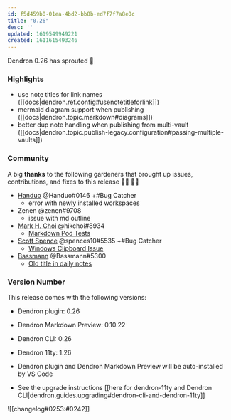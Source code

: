 ```yaml
---
id: f5d459b0-01ea-4bd2-bb8b-ed7f7f7a8e0c
title: "0.26"
desc: ''
updated: 1619549949221
created: 1611615493246
---
```

Dendron 0.26 has sprouted 🌱

### Highlights

- use note titles for link names ([[docs|dendron.ref.config#usenotetitleforlink]])
- mermaid diagram support when publishing ([[docs|dendron.topic.markdown#diagrams]])
- better dup note handling when publishing from multi-vault ([[docs|dendron.topic.publish-legacy.configuration#passing-multiple-vaults]])

### Community

A big **thanks** to the following gardeners that brought up issues, contributions, and fixes to this release :man_farmer: :woman_farmer: 

- [Handuo](https://github.com/zhanghanduo) @Handuo#0146 +#Bug Catcher
  - error with newly installed workspaces
- Zenen @zenen#9708 
  - issue with md outline 
- [Mark H. Choi](https://github.com/hikchoi/cerebrarium) @hikchoi#8934 
  - [Markdown Pod Tests](https://github.com/dendronhq/dendron/pull/458)
- [Scott Spence](https://github.com/spences10) @spences10#5535 +#Bug Catcher
  - [Windows Clipboard Issue](https://github.com/dendronhq/dendron/issues/465)
- [Bassmann](https://github.com/Bassmann) @Bassmann#5300 
  - [Old title in daily notes](https://github.com/dendronhq/dendron/issues/461)

### Version Number

This release comes with the following versions:

- Dendron plugin: 0.26

- Dendron Markdown Preview: 0.10.22

- Dendron CLI: 0.26

- Dendron 11ty: 1.26

- Dendron plugin and Dendron Markdown Preview will be auto-installed by VS Code

- See the upgrade instructions [[here for dendron-11ty and Dendron CLI|dendron.guides.upgrading#dendron-cli-and-dendron-11ty]]

![[changelog#0253:#0242]]

